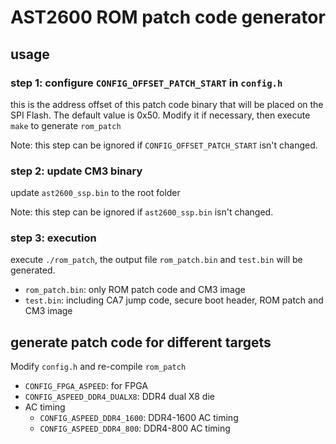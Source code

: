 # AST2600 ROM patch code generator
## usage
### step 1: configure `CONFIG_OFFSET_PATCH_START` in `config.h`
this is the address offset of this patch code binary that will be placed on the SPI Flash.
The default value is 0x50.  Modify it if necessary, then execute `make` to generate `rom_patch`

Note: this step can be ignored if `CONFIG_OFFSET_PATCH_START` isn't changed.

### step 2: update CM3 binary
update `ast2600_ssp.bin` to the root folder

Note: this step can be ignored if `ast2600_ssp.bin` isn't changed.

### step 3: execution
execute `./rom_patch`, the output file `rom_patch.bin` and `test.bin` will be generated.
- `rom_patch.bin`: only ROM patch code and CM3 image
- `test.bin`: including CA7 jump code, secure boot header, ROM patch and CM3 image
## generate patch code for different targets

Modify `config.h` and re-compile `rom_patch`

- `CONFIG_FPGA_ASPEED`: for FPGA
- `CONFIG_ASPEED_DDR4_DUALX8`: DDR4 dual X8 die
- AC timing
  - `CONFIG_ASPEED_DDR4_1600`: DDR4-1600 AC timing
  - `CONFIG_ASPEED_DDR4_800`: DDR4-800 AC timing